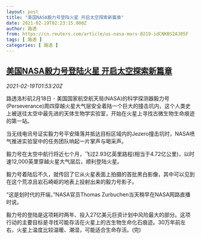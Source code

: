 ```yaml
---
layout: post
title: "美国NASA毅力号登陆火星 开启太空探索新篇章"
date: 2021-02-19T02:23:15.000Z
author: 路透
from: https://cn.reuters.com/article/us-nasa-mars-0219-idCNKBS2AJ05F
tags: [ 路透 ]
categories: [ 路透 ]
---
```

<!--1613701395000-->
[美国NASA毅力号登陆火星 开启太空探索新篇章](https://cn.reuters.com/article/us-nasa-mars-0219-idCNKBS2AJ05F)
------

<div>
<div><i>2021-02-19T01:53:20Z</i></div><p>路透洛杉矶2月18日 - 美国国家航空航天局(NASA)的科学探测器毅力号(Perseverance)周四穿越火星大气层安全着陆一个巨大的撞击坑内，这个人类史上被送往太空中最先进的天体生物学实验室，开始在火星上寻找古微生物生命痕迹的第一站。</p><p>当无线电讯号证实毅力号平安降落并抵达目标区域内的Jezero撞击坑时，NASA喷气推进实验室中的任务团队响起一片掌声与喝采声。</p><p>毅力号在太空中航行将近七个月，飞过2.93亿英里路程(相当于4.72亿公里)，以时速12,000英里穿越火星大气层后，顺利登陆火星。</p><p>毅力号着陆后不久，就传回了它从火星表面上拍摄的首批黑白影像，其中可以见到在这个荒凉且岩石崎岖的地表上投射出来的毅力号影子。</p><p>“这是划时代的开端，”NASA官员Thomas Zurbuchen当天稍早在NASA网路直播时说。</p><p>毅力号的登陆是这项耗时两年、投入27亿美元巨资计划中风险最大的部分。这项行动的主要目标是寻找可能存活在火星上的古生物生命化石痕迹。30万年前左右，火星上温度比较温暖、潮湿，可能适合生命存活。(完)</p>
</div>
